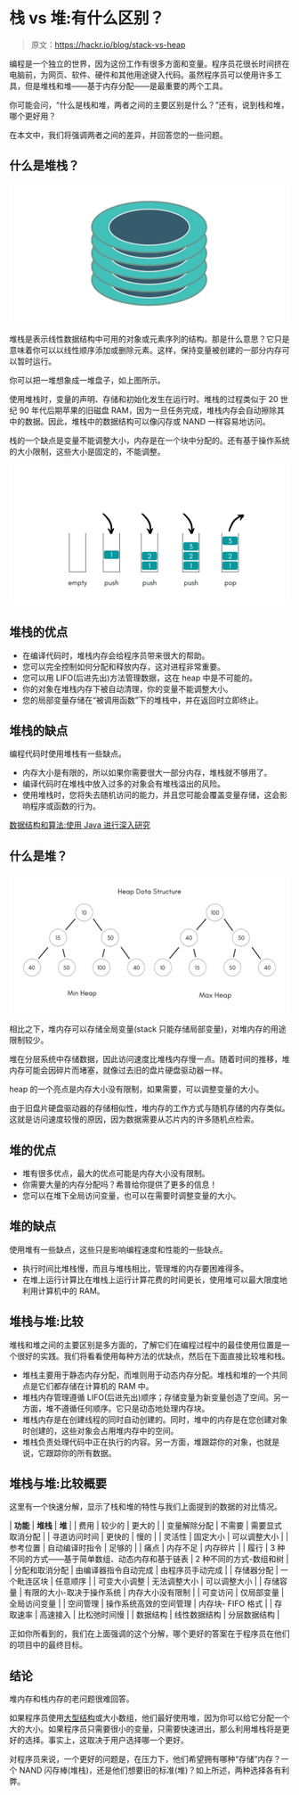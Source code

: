 # 栈 vs 堆:有什么区别？

> 原文：<https://hackr.io/blog/stack-vs-heap>

编程是一个独立的世界，因为这份工作有很多方面和变量。程序员花很长时间挤在电脑前，为网页、软件、硬件和其他用途键入代码。虽然程序员可以使用许多工具，但是堆栈和堆——基于内存分配——是最重要的两个工具。

你可能会问，“什么是栈和堆，两者之间的主要区别是什么？”还有，说到栈和堆，哪个更好用？

在本文中，我们将强调两者之间的差异，并回答您的一些问题。

## 什么是堆栈？

![](img/69d4b28e277c8160633391f7d93512fd.png)

堆栈是表示线性数据结构中可用的对象或元素序列的结构。那是什么意思？它只是意味着你可以以线性顺序添加或删除元素。这样，保持变量被创建的一部分内存可以暂时运行。

你可以把一堆想象成一堆盘子，如上图所示。

使用堆栈时，变量的声明、存储和初始化发生在运行时。堆栈的过程类似于 20 世纪 90 年代后期苹果的旧磁盘 RAM，因为一旦任务完成，堆栈内存会自动擦除其中的数据。因此，堆栈中的数据结构可以像闪存或 NAND 一样容易地访问。

栈的一个缺点是变量不能调整大小，内存是在一个块中分配的。还有基于操作系统的大小限制，这些大小是固定的，不能调整。

![](img/ce3cddb5abb2f3c1872dda7e57e6ddab.png)

## 堆栈的优点

*   在编译代码时，堆栈内存会给程序员带来很大的帮助。
*   您可以完全控制如何分配和释放内存，这对进程非常重要。
*   您可以用 LIFO(后进先出)方法管理数据，这在 heap 中是不可能的。
*   你的对象在堆栈内存下被自动清理，你的变量不能调整大小。
*   您的局部变量存储在“被调用函数”下的堆栈中，并在返回时立即终止。

## 堆栈的缺点

编程代码时使用堆栈有一些缺点。

*   内存大小是有限的，所以如果你需要很大一部分内存，堆栈就不够用了。
*   编译代码时在堆栈中放入过多的对象会有堆栈溢出的风险。
*   使用堆栈时，您将失去随机访问的能力，并且您可能会覆盖变量存储，这会影响程序或函数的行为。

[数据结构和算法:使用 Java 进行深入研究](https://click.linksynergy.com/deeplink?id=jU79Zysihs4&mid=39197&murl=https%3A%2F%2Fwww.udemy.com%2Fcourse%2Fdata-structures-and-algorithms-deep-dive-using-java%2F)

## 什么是堆？

![](img/f51f6a939a1581d14d2738361315ae53.png)

相比之下，堆内存可以存储全局变量(stack 只能存储局部变量)，对堆内存的用途限制较少。

堆在分层系统中存储数据，因此访问速度比堆栈内存慢一点。随着时间的推移，堆内存可能会因碎片而堵塞，就像过去旧的盘片硬盘驱动器一样。

heap 的一个亮点是内存大小没有限制，如果需要，可以调整变量的大小。

由于旧盘片硬盘驱动器的存储相似性，堆内存的工作方式与随机存储的内存类似。这就是访问速度较慢的原因，因为数据需要从芯片内的许多随机点检索。

## 堆的优点

*   堆有很多优点，最大的优点可能是内存大小没有限制。
*   你需要大量的内存分配吗？希普给你提供了更多的信息！
*   您可以在堆下全局访问变量，也可以在需要时调整变量的大小。

## 堆的缺点

使用堆有一些缺点，这些只是影响编程速度和性能的一些缺点。

*   执行时间比堆栈慢，而且与堆栈相比，管理堆的内存要困难得多。
*   在堆上运行计算比在堆栈上运行计算花费的时间更长，使用堆可以最大限度地利用计算机中的 RAM。

## 堆栈与堆:比较

堆栈和堆之间的主要区别是多方面的，了解它们在编程过程中的最佳使用位置是一个很好的实践。我们将看看使用每种方法的优缺点，然后在下面直接比较堆和栈。

*   堆栈主要用于静态内存分配，而堆则用于动态内存分配。堆栈和堆的一个共同点是它们都存储在计算机的 RAM 中。
*   堆栈内存管理遵循 LIFO(后进先出)顺序；存储变量为新变量创造了空间。另一方面，堆不遵循任何顺序。它只是动态地处理内存块。
*   堆栈内存是在创建线程的同时自动创建的。同时，堆中的内存是在您创建对象时创建的，这些对象会占用堆内存中的空间。
*   堆栈负责处理代码中正在执行的内容。另一方面，堆跟踪你的对象，也就是说，它跟踪你的所有数据。

## 堆栈与堆:比较概要

这里有一个快速分解，显示了栈和堆的特性与我们上面提到的数据的对比情况。

| **功能** | **堆栈** | **堆** |
| 费用 | 较少的 | 更大的 |
| 变量解除分配 | 不需要 | 需要显式取消分配 |
| 寻道访问时间 | 更快的 | 慢的 |
| 灵活性 | 固定大小 | 可以调整大小 |
| 参考位置 | 自动编译时指令 | 足够的 |
| 痛点 | 内存不足 | 内存碎片 |
| 履行 | 3 种不同的方式——基于简单数组、动态内存和基于链表 | 2 种不同的方式-数组和树 |
| 分配和取消分配 | 由编译器指令自动完成 | 由程序员手动完成 |
| 存储器分配 | 一个毗连区块 | 任意顺序 |
| 可变大小调整 | 无法调整大小 | 可以调整大小 |
| 存储容量 | 有限的大小-取决于操作系统 | 内存大小没有限制 |
| 可变访问 | 仅局部变量 | 全局访问变量 |
| 空间管理 | 操作系统高效的空间管理 | 内存块- FIFO 格式 |
| 存取速率 | 高速接入 | 比松弛时间慢 |
| 数据结构 | 线性数据结构 | 分层数据结构 |

正如你所看到的，我们在上面强调的这个分解，哪个更好的答案在于程序员在他们的项目中的最终目标。

## 结论

堆内存和栈内存的老问题很难回答。

如果程序员使用[大型结构](https://hackr.io/tutorials/learn-data-structures-algorithms?q=data%20structure)或大小数组，他们最好使用堆，因为你可以给它分配一个大的大小。如果程序员只需要很小的变量，只需要快速进出，那么利用堆栈将是更好的选择。事实上，这取决于用户选择哪一个更好。

对程序员来说，一个更好的问题是，在压力下，他们希望拥有哪种“存储”内存？一个 NAND 闪存棒(堆栈)，还是他们想要旧的标准(堆)？如上所述，两种选择各有利弊。